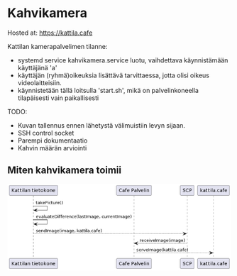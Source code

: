 # Kahvikamera

Hosted at: <https://kattila.cafe>

Kattilan kamerapalvelimen tilanne:
- systemd service kahvikamera.service luotu, vaihdettava käynnistämään käyttäjänä 'a'
- käyttäjän (ryhmä)oikeuksia lisättävä tarvittaessa, jotta olisi oikeus videolaitteisiin.
- käynnistetään tällä loitsulla 'start.sh', mikä on palvelinkoneella tilapäisesti vain paikallisesti

TODO:

- Kuvan tallennus ennen lähetystä välimuistiin levyn sijaan.
- SSH control socket
- Parempi dokumentaatio
- Kahvin määrän arviointi

## Miten kahvikamera toimii

![toiminta](kattila/images/cafeSystem.png)
